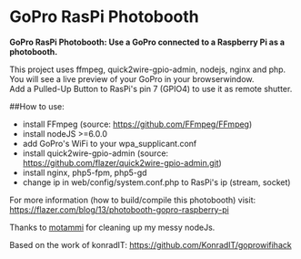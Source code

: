 GoPro RasPi Photobooth
=============

**GoPro RasPi Photobooth: Use a GoPro connected to a Raspberry Pi as a photobooth.**  
  
This project uses ffmpeg, quick2wire-gpio-admin, nodejs, nginx and php.  
You will see a live preview of your GoPro in your browserwindow.  
Add a Pulled-Up Button to RasPi's pin 7 (GPIO4) to use it as remote shutter.  

##How to use: 

* install FFmpeg (source: https://github.com/FFmpeg/FFmpeg)
* install nodeJS >=6.0.0
* add GoPro's WiFi to your wpa_supplicant.conf
* install quick2wire-gpio-admin (source: https://github.com/flazer/quick2wire-gpio-admin.git)
* install nginx, php5-fpm, php5-gd
* change ip in web/config/system.conf.php to RasPi's ip (stream, socket)  
  
For more information (how to build/compile this photobooth) visit:
https://flazer.com/blog/13/photobooth-gopro-raspberry-pi

Thanks to [motammi](https://github.com/motammi) for cleaning up my messy nodeJs.
  
Based on the work of konradIT:
https://github.com/KonradIT/goprowifihack
